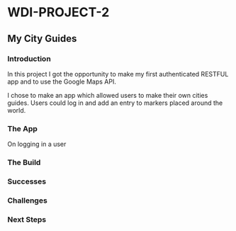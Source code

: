# WDI-PROJECT-2

## My City Guides

### Introduction

In this project I got the opportunity to make my first authenticated RESTFUL app and to use the Google Maps API.

I chose to make an app which allowed users to make their own cities guides. Users could log in and add an entry to markers placed around the world.

### The App

On logging in a user  

### The Build 

### Successes

### Challenges

### Next Steps
